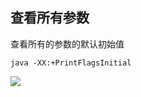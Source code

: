 ## 查看所有参数
查看所有的参数的默认初始值

```
java -XX:+PrintFlagsInitial
```

![](https://youpaiyun.zongqilive.cn/image/20200424094224.png)

